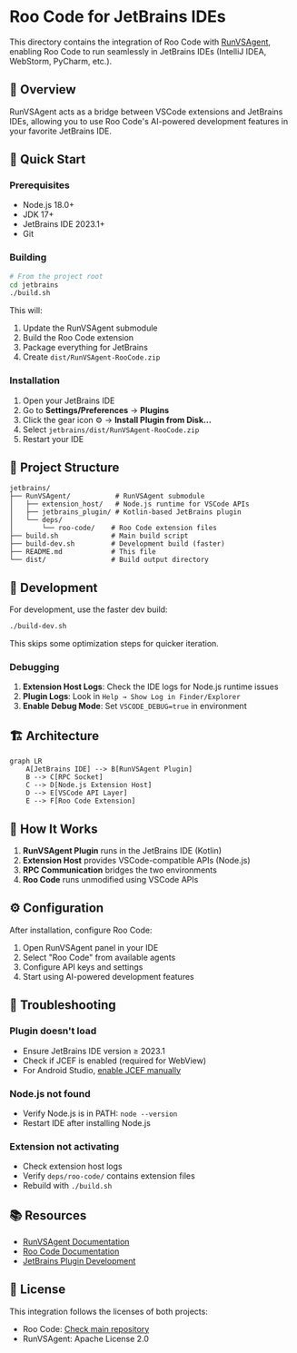# Roo Code for JetBrains IDEs

This directory contains the integration of Roo Code with [RunVSAgent](https://github.com/wecode-ai/RunVSAgent), enabling Roo Code to run seamlessly in JetBrains IDEs (IntelliJ IDEA, WebStorm, PyCharm, etc.).

## 🎯 Overview

RunVSAgent acts as a bridge between VSCode extensions and JetBrains IDEs, allowing you to use Roo Code's AI-powered development features in your favorite JetBrains IDE.

## 🚀 Quick Start

### Prerequisites

- Node.js 18.0+
- JDK 17+
- JetBrains IDE 2023.1+
- Git

### Building

```bash
# From the project root
cd jetbrains
./build.sh
```

This will:

1. Update the RunVSAgent submodule
2. Build the Roo Code extension
3. Package everything for JetBrains
4. Create `dist/RunVSAgent-RooCode.zip`

### Installation

1. Open your JetBrains IDE
2. Go to **Settings/Preferences** → **Plugins**
3. Click the gear icon ⚙️ → **Install Plugin from Disk...**
4. Select `jetbrains/dist/RunVSAgent-RooCode.zip`
5. Restart your IDE

## 📁 Project Structure

```
jetbrains/
├── RunVSAgent/           # RunVSAgent submodule
│   ├── extension_host/   # Node.js runtime for VSCode APIs
│   ├── jetbrains_plugin/ # Kotlin-based JetBrains plugin
│   └── deps/
│       └── roo-code/    # Roo Code extension files
├── build.sh             # Main build script
├── build-dev.sh         # Development build (faster)
├── README.md            # This file
└── dist/                # Build output directory
```

## 🔧 Development

For development, use the faster dev build:

```bash
./build-dev.sh
```

This skips some optimization steps for quicker iteration.

### Debugging

1. **Extension Host Logs**: Check the IDE logs for Node.js runtime issues
2. **Plugin Logs**: Look in `Help → Show Log in Finder/Explorer`
3. **Enable Debug Mode**: Set `VSCODE_DEBUG=true` in environment

## 🏗️ Architecture

```mermaid
graph LR
    A[JetBrains IDE] --> B[RunVSAgent Plugin]
    B --> C[RPC Socket]
    C --> D[Node.js Extension Host]
    D --> E[VSCode API Layer]
    E --> F[Roo Code Extension]
```

## 🤝 How It Works

1. **RunVSAgent Plugin** runs in the JetBrains IDE (Kotlin)
2. **Extension Host** provides VSCode-compatible APIs (Node.js)
3. **RPC Communication** bridges the two environments
4. **Roo Code** runs unmodified using VSCode APIs

## ⚙️ Configuration

After installation, configure Roo Code:

1. Open RunVSAgent panel in your IDE
2. Select "Roo Code" from available agents
3. Configure API keys and settings
4. Start using AI-powered development features

## 🐛 Troubleshooting

### Plugin doesn't load

- Ensure JetBrains IDE version ≥ 2023.1
- Check if JCEF is enabled (required for WebView)
- For Android Studio, [enable JCEF manually](https://github.com/wecode-ai/RunVSAgent/blob/main/docs/KNOWN_ISSUES.md#11-runtime-environment-does-not-support-jcef)

### Node.js not found

- Verify Node.js is in PATH: `node --version`
- Restart IDE after installing Node.js

### Extension not activating

- Check extension host logs
- Verify `deps/roo-code/` contains extension files
- Rebuild with `./build.sh`

## 📚 Resources

- [RunVSAgent Documentation](https://github.com/wecode-ai/RunVSAgent)
- [Roo Code Documentation](https://github.com/RooCodeInc/Roo-Code)
- [JetBrains Plugin Development](https://plugins.jetbrains.com/docs/intellij/welcome.html)

## 📄 License

This integration follows the licenses of both projects:

- Roo Code: [Check main repository](https://github.com/RooCodeInc/Roo-Code)
- RunVSAgent: Apache License 2.0
